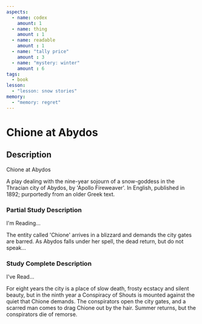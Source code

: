 ```yaml
---
aspects: 
  - name: codex
    amount: 1
  - name: thing
    amount : 1
  - name: readable
    amount : 1
  - name: "tally price"
    amount : 3
  - name: "mystery: winter"
    amount : 6
tags:
  - book
lesson:
  - "lesson: snow stories"
memory:
  - "memory: regret"
---
```


# Chione at Abydos

## Description
Chione at Abydos

A play dealing with the nine-year sojourn of a snow-goddess in the Thracian city of Abydos, by 'Apollo Fireweaver'. In English, published in 1892; purportedly from an older Greek text.
### Partial Study Description
I'm Reading...

The entity called 'Chione' arrives in a blizzard and demands the city gates are barred. As Abydos falls under her spell, the dead return, but do not speak...
### Study Complete Description
I've Read...

For eight years the city is a place of slow death, frosty ecstacy and silent beauty, but in the ninth year a Conspiracy of Shouts is mounted against the quiet that Chione demands. The conspirators open the city gates, and a scarred man comes to drag Chione out by the hair. Summer returns, but the conspirators die of remorse.